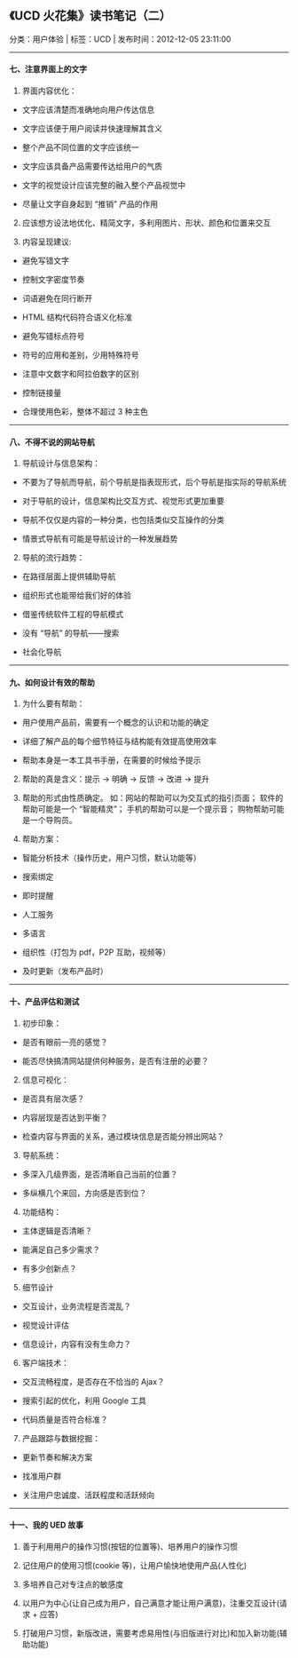 ## 《UCD 火花集》读书笔记（二）

分类：用户体验 | 标签：UCD | 发布时间：2012-12-05 23:11:00

___

#### 七、注意界面上的文字

 1. 界面内容优化：
 
* 文字应该清楚而准确地向用户传达信息

* 文字应该便于用户阅读并快速理解其含义

* 整个产品不同位置的文字应该统一

* 文字应该具备产品需要传达给用户的气质

* 文字的视觉设计应该完整的融入整个产品视觉中

* 尽量让文字自身起到 “推销” 产品的作用

 2. 应该想方设法地优化、精简文字，多利用图片、形状、颜色和位置来交互
 
 3. 内容呈现建议:
 
* 避免写错文字

* 控制文字密度节奏

* 词语避免在同行断开

* HTML 结构代码符合语义化标准

* 避免写错标点符号

* 符号的应用和差别，少用特殊符号

* 注意中文数字和阿拉伯数字的区别

* 控制链接量

* 合理使用色彩，整体不超过 3 种主色

___

#### 八、不得不说的网站导航

 1. 导航设计与信息架构：
 
* 不要为了导航而导航，前个导航是指表现形式，后个导航是指实际的导航系统

* 对于导航的设计，信息架构比交互方式、视觉形式更加重要

* 导航不仅仅是内容的一种分类，也包括类似交互操作的分类

* 情景式导航有可能是导航设计的一种发展趋势

 2. 导航的流行趋势：
 
* 在路径层面上提供辅助导航

* 组织形式也能带给我们好的体验

* 借鉴传统软件工程的导航模式

* 没有 “导航” 的导航——搜索

* 社会化导航

___

#### 九、如何设计有效的帮助

 1. 为什么要有帮助：
 
* 用户使用产品前，需要有一个概念的认识和功能的确定

* 详细了解产品的每个细节特征与结构能有效提高使用效率

* 帮助本身是一本工具书手册，在需要的时候给予提示

 2. 帮助的真是含义：提示 -> 明确 -> 反馈 -> 改进 -> 提升
 
 3. 帮助的形式由性质确定。
 如：网站的帮助可以为交互式的指引页面；
 软件的帮助可能是一个 “智能精灵”；
 手机的帮助可以是一个提示音；
 购物帮助可能是一个导购员。
 
 4. 帮助方案：
 
* 智能分析技术（操作历史，用户习惯，默认功能等）

* 搜索绑定

* 即时提醒

* 人工服务

* 多语言

* 组织性（打包为 pdf，P2P 互助，视频等）

* 及时更新（发布产品时）

___

#### 十、产品评估和测试

 1. 初步印象：
 
* 是否有眼前一亮的感觉？

* 能否尽快搞清网站提供何种服务，是否有注册的必要？

 2. 信息可视化：
 
* 是否具有层次感？

* 内容层现是否达到平衡？

* 检查内容与界面的关系，通过模块信息是否能分辨出网站？

 3. 导航系统：
 
* 多深入几级界面，是否清晰自己当前的位置？

* 多纵横几个来回，方向感是否到位？

 4. 功能结构：
 
* 主体逻辑是否清晰？

* 能满足自己多少需求？

* 有多少创新点？

 5. 细节设计
 
* 交互设计，业务流程是否混乱？

* 视觉设计评估

* 信息设计，内容有没有生命力？

 6. 客户端技术：
 
* 交互流畅程度，是否存在不恰当的 Ajax？

* 搜索引起的优化，利用 Google 工具

* 代码质量是否符合标准？

 7. 产品跟踪与数据挖掘：
 
* 更新节奏和解决方案

* 找准用户群

* 关注用户忠诚度、活跃程度和活跃倾向

___

#### 十一、我的 UED 故事

 1. 善于利用用户的操作习惯(按钮的位置等)、培养用户的操作习惯

 2. 记住用户的使用习惯(cookie 等)，让用户愉快地使用产品(人性化)

 3. 多培养自己对专注点的敏感度

 4. 以用户为中心(让自己成为用户，自己满意才能让用户满意)，注重交互设计(请求 + 应答)

 5. 打破用户习惯，新版改进，需要考虑易用性(与旧版进行对比)和加入新功能(辅助功能)


